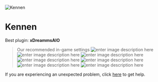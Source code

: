   ![Kennen]()
# Kennen

 Best plugin: **xDreammsAIO**
 


> Our recommended in-game settings
![enter image description here](https://cdn.discordapp.com/attachments/1002870447588773888/1025105625367187526/kennen_1.PNG)
![enter image description here](https://cdn.discordapp.com/attachments/1002870447588773888/1025105625732104232/kennen_2.PNG)
![enter image description here](https://cdn.discordapp.com/attachments/1002870447588773888/1025105626122166362/kennen_3.PNG)
![enter image description here](https://cdn.discordapp.com/attachments/1002870447588773888/1025105626487083058/kennen_4.PNG)
![enter image description here](https://cdn.discordapp.com/attachments/1002870447588773888/1025105626872955030/kennen_5.PNG)
![enter image description here](https://cdn.discordapp.com/attachments/1002870447588773888/1025105627250425907/kennen_6.PNG)
![enter image description here](https://cdn.discordapp.com/attachments/1002870447588773888/1025105627657277460/kennen_7.PNG)

If you are experiencing an unexpected problem, click [here](https://github.com/y1n/BGX.Support/tree/main/%F0%9F%87%AC%F0%9F%87%A7%20English) to get help.

